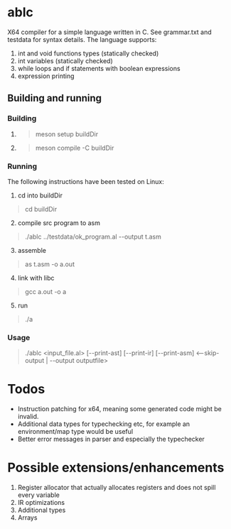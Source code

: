 # ablc
X64 compiler for a simple language written in C. See grammar.txt and testdata for syntax details. The language
supports:
1. int and void functions types (statically checked)
2. int variables (statically checked)
3. while loops and if statements with boolean expressions
4. expression printing

## Building and running

### Building
1. > meson setup buildDir
2. > meson compile -C buildDir

### Running
The following instructions have been tested on Linux:

1.  cd into buildDir
> cd buildDir
2. compile src program to asm
> ./ablc ../testdata/ok_program.al --output t.asm
3. assemble
> as t.asm -o a.out
4. link with libc 
> gcc a.out -o a
5. run 
> ./a

### Usage
> ./ablc <input_file.al> [--print-ast] [--print-ir] [--print-asm] <--skip-output | --output outputfile>

# Todos
- Instruction patching for x64, meaning some generated code might be invalid.
- Additional data types for typechecking etc, for example an environment/map type would be useful
- Better error messages in parser and especially the typechecker
# Possible extensions/enhancements
1. Register allocator that actually allocates registers and does not spill every variable
2. IR optimizations
3. Additional types
4. Arrays
